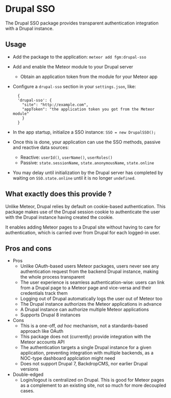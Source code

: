 Drupal SSO
==========

The Drupal SSO package provides transparent authentication integration with a Drupal instance.
 

Usage
-----

* Add the package to the application: `meteor add fgm:drupal-sso`
* Add and enable the Meteor module to your Drupal server
    * Obtain an application token from the module for your Meteor app
* Configure a `drupal-sso` section in your `settings.json`, like:

        {
        'drupal-sso': {
          "site": "http://example.com",
          "appToken": "the application token you got from the Meteor module"
          }
        }
* In the app startup, initialize a SSO instance: `SSO = new DrupalSSO();`
* Once this is done, your application can use the SSO methods, passive and reactive data sources:
    * Reactive: `userId()`, `userName()`,  `userRoles()`
    * Passive: `state.sessionName`, `state.anonymousName`, `state.online`
* You may delay until initialization by the Drupal server has completed by waiting on `SSO.state.online` until it is no longer `undefined`.    


What exactly does this provide ?
--------------------------------

Unlike Meteor, Drupal relies by default on cookie-based authentication. This 
package makes use of the Drupal session cookie to authenticate the user with the
Drupal instance having created the cookie.

It enables adding Meteor pages to a Drupal site without having to care for authentication, which
is carried over from Drupal for each logged-in user.


Pros and cons
-------------

* Pros
    * Unlike OAuth-based users Meteor packages, users never see any authentication request from the backend Drupal instance, making the whole process transparent
    * The user experience is seamless authentication-wise: users can link from a Drupal page to a Meteor page and vice-versa and their credentials track them
    * Logging out of Drupal automatically logs the user out of Meteor too
    * The Drupal instance authorizes the Meteor applications in advance 
    * A Drupal instance can authorize multiple Meteor applications
    * Supports Drupal 8 instances
* Cons
    * This is a one-off, _ad hoc_ mechanism, not a standards-based approach like OAuth
    * This package does not (currently) provide integration with the Meteor accounts API
    * The authentication targets a single Drupal instance for a given application, preventing integration with multiple backends, as a NOC-type dashboard applciation might need
    * Does not support Drupal 7, BackdropCMS, nor earlier Drupal versions 
* Double-edged
    * Login/logout is centralized on Drupal. This is good for Meteor pages as a complement to an existing site, not so much for more decoupled cases. 
